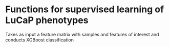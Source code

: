 # Functions for supervised learning of LuCaP phenotypes

Takes as input a feature matrix with samples and features of interest and conducts XGBoost classification
